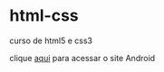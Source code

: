 # html-css
 curso de html5 e css3

 clique <a href="https://ephremmatheus.github.io/html-css/desafios/desafio10res/site.html">aqui</a> para acessar o site Android
